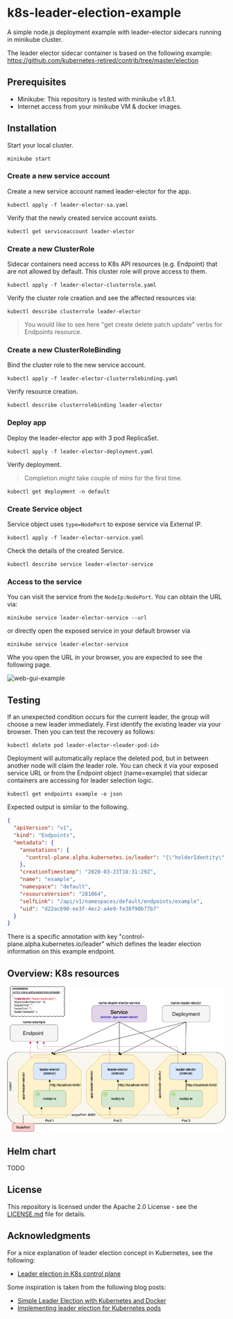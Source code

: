 # k8s-leader-election-example
A simple node.js deployment example with leader-elector sidecars running in minikube cluster. 

The leader elector sidecar container is based on the following example: https://github.com/kubernetes-retired/contrib/tree/master/election

## Prerequisites
* Minikube: This repository is tested with minikube v1.8.1.  
* Internet access from your minikube VM & docker images. 
 
## Installation 
Start your local cluster. 
```
minikube start
````


### Create a new service account
Create a new service account named leader-elector for the app. 

```
kubectl apply -f leader-elector-sa.yaml
```

Verify that the newly created service account exists.
```
kubectl get serviceaccount leader-elector
```

### Create a new ClusterRole
Sidecar containers need access to K8s API resources (e.g. Endpoint) that are not allowed by default. This cluster role will prove access to them. 
```
kubectl apply -f leader-elector-clusterrole.yaml
```

Verify the cluster role creation and see the affected resources via: 
```
kubectl describe clusterrole leader-elector
```
> You would like to see here "get create delete patch update" verbs for Endpoints resource.


### Create a new ClusterRoleBinding 
Bind the cluster role to the new service account.
```
kubectl apply -f leader-elector-clusterrolebinding.yaml
```
Verify resource creation.
```
kubectl describe clusterrolebinding leader-elector
```
### Deploy app
Deploy the leader-elector app with 3 pod ReplicaSet.
```
kubectl apply -f leader-elector-deployment.yaml
```
Verify deployment. 
> Completion might take couple of mins for the first time.
```
kubectl get deployment -n default
```

### Create Service object
Service object uses `type=NodePort` to expose service via External IP. 

```
kubectl apply -f leader-elector-service.yaml
```

Check the details of the created Service. 
```
kubectl describe service leader-elector-service
```

### Access to the service 

You can visit the service from the `NodeIp:NodePort`. You can obtain the URL via: 
```
minikube service leader-elector-service --url
``` 
or directly open the exposed service in your default browser via
```
minikube service leader-elector-service
```

Whe you open the URL in your browser, you are expected to see the following page. 

![web-gui-example](/img/web-sample.png)


## Testing
If an unexpected condition occurs for the current leader, the group will choose a new leader immediately. First identify the existing leader via your browser. Then you can test the recovery as follows: 
```
kubectl delete pod leader-elector-<leader-pod-id>
```

Deployment will automatically replace the deleted pod, but in between another node will claim the leader role. You can check it via your exposed service URL or from the Endpoint object (name=example) that sidecar containers are accessing for leader selection logic. 

```
kubectl get endpoints example -o json
```

Expected output is similar to the following. 
```json
{
  "apiVersion": "v1",
  "kind": "Endpoints",
  "metadata": {
    "annotations": {
      "control-plane.alpha.kubernetes.io/leader": "{\"holderIdentity\":\"leader-elector-7cbdd6bcc5-z79jc\",\"leaseDurationSeconds\":10,\"acquireTime\":\"2020-03-26T16:42:37Z\",\"renewTime\":\"2020-03-26T16:49:32Z\",\"leaderTransitions\":0}"
    },
    "creationTimestamp": "2020-03-23T18:31:29Z",
    "name": "example",
    "namespace": "default",
    "resourceVersion": "281064",
    "selfLink": "/api/v1/namespaces/default/endpoints/example",
    "uid": "d22ac690-ee3f-4ec2-a4e9-fe38f90b77b7"
  }
}
```

There is a specific annotation with key "control-plane.alpha.kubernetes.io/leader" which defines the leader election information on this example endpoint. 


## Overview: K8s resources

![k8s-leader-elector-example](/img/k8s-leader-elector-example.png)


## Helm chart
TODO

## License

This repository is licensed under the Apache 2.0 License - see the [LICENSE.md](LICENSE.md) file for details.

## Acknowledgments

For a nice explanation of leader election concept in Kubernetes, see the following: 
* [Leader election in K8s control plane](https://blog.heptio.com/leader-election-in-kubernetes-control-plane-heptioprotip-1ed9fb0f3e6d)

Some inspiration is taken from the following blog posts: 
* [Simple Leader Election with Kubernetes and Docker](https://github.com/kubernetes-retired/contrib/tree/master/election)
* [Implementing leader election for Kubernetes pods](https://tunein.engineering/implementing-leader-election-for-kubernetes-pods-2477deef8f13)